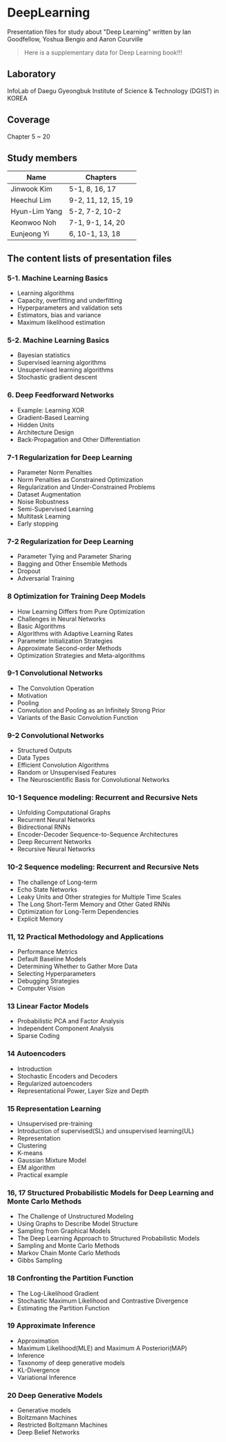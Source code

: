 # DeepLearning
Presentation files for study about "Deep Learning" written by Ian Goodfellow, Yoshua Bengio and Aaron Courville

> Here is a supplementary data for Deep Learning book!!!

## Laboratory
InfoLab of Daegu Gyeongbuk Institute of Science & Technology (DGIST) in KOREA

## Coverage
Chapter 5 ~ 20

## Study members
Name | Chapters
------------ | -------------
Jinwook Kim | 5-1, 8, 16, 17
Heechul Lim | 9-2, 11, 12, 15, 19
Hyun-Lim Yang | 5-2, 7-2, 10-2
Keonwoo Noh | 7-1, 9-1, 14, 20
Eunjeong Yi | 6, 10-1, 13, 18

## The content lists of presentation files

### 5-1. Machine Learning Basics
- Learning algorithms
- Capacity, overfitting and underfitting
- Hyperparameters and validation sets
- Estimators, bias and variance
- Maximum likelihood estimation

### 5-2. Machine Learning Basics
- Bayesian statistics
- Supervised learning algorithms
- Unsupervised learning algorithms
- Stochastic gradient descent

### 6. Deep Feedforward Networks
- Example: Learning XOR
- Gradient-Based Learning
- Hidden Units
- Architecture Design
- Back-Propagation and Other Differentiation

### 7-1 Regularization for Deep Learning
- Parameter Norm Penalties
- Norm Penalties as Constrained Optimization
- Regularization and Under-Constrained Problems
- Dataset Augmentation
- Noise Robustness
- Semi-Supervised Learning
- Multitask Learning
- Early stopping

### 7-2 Regularization for Deep Learning
- Parameter Tying and Parameter Sharing
- Bagging and Other Ensemble Methods
- Dropout
- Adversarial Training

### 8 Optimization for Training Deep Models
- How Learning Differs from Pure Optimization
- Challenges in Neural Networks 
- Basic Algorithms
- Algorithms with Adaptive Learning Rates
- Parameter Initialization Strategies
- Approximate Second-order Methods
- Optimization Strategies and Meta-algorithms

### 9-1 Convolutional Networks
- The Convolution Operation
- Motivation
- Pooling
- Convolution and Pooling as an Infinitely Strong Prior
- Variants of the Basic Convolution Function

### 9-2 Convolutional Networks
- Structured Outputs
- Data Types
- Efficient Convolution Algorithms
- Random or Unsupervised Features
- The Neuroscientific Basis for Convolutional Networks

### 10-1 Sequence modeling: Recurrent and Recursive Nets
- Unfolding Computational Graphs
- Recurrent Neural Networks
- Bidirectional RNNs
- Encoder-Decoder Sequence-to-Sequence Architectures
- Deep Recurrent Networks
- Recursive Neural Networks

### 10-2 Sequence modeling: Recurrent and Recursive Nets
- The challenge of Long-term 
- Echo State Networks
- Leaky Units and Other strategies for Multiple Time Scales
- The Long Short-Term Memory and Other Gated RNNs
- Optimization for Long-Term Dependencies
- Explicit Memory

### 11, 12 Practical Methodology and Applications
- Performance Metrics
- Default Baseline Models
- Determining Whether to Gather More Data
- Selecting Hyperparameters
- Debugging Strategies
- Computer Vision

### 13 Linear Factor Models
- Probabilistic PCA and Factor Analysis
- Independent Component Analysis
- Sparse Coding

### 14 Autoencoders
- Introduction
- Stochastic Encoders and Decoders
- Regularized autoencoders
- Representational Power, Layer Size and Depth

### 15 Representation Learning
- Unsupervised pre-training
- Introduction of supervised(SL) and unsupervised learning(UL)
- Representation
- Clustering
- K-means
- Gaussian Mixture Model
- EM algorithm
- Practical example

### 16, 17 Structured Probabilistic Models for Deep Learning and Monte Carlo Methods
- The Challenge of Unstructured Modeling
- Using Graphs to Describe Model Structure
- Sampling from Graphical Models
- The Deep Learning Approach to Structured Probabilistic Models
- Sampling and Monte Carlo Methods
- Markov Chain Monte Carlo Methods
- Gibbs Sampling

### 18 Confronting the Partition Function
- The Log-Likelihood Gradient
- Stochastic Maximum Likelihood and Contrastive Divergence
- Estimating the Partition Function

### 19 Approximate Inference
- Approximation
- Maximum Likelihood(MLE) and Maximum A Posteriori(MAP)
- Inference
- Taxonomy of deep generative models
- KL-Divergence
- Variational Inference

### 20 Deep Generative Models
- Generative models
- Boltzmann Machines
- Restricted Boltzmann Machines
- Deep Belief Networks
